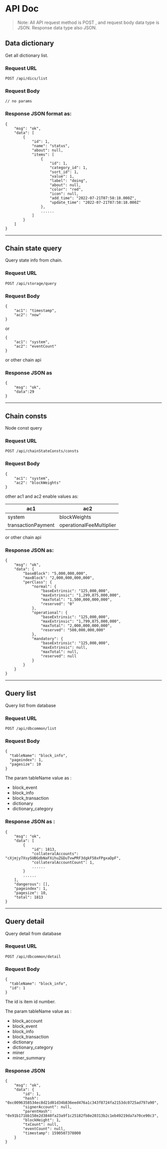 # API Doc

> Note: All API request method is POST , and request body data type is JSON.  Response data type also JSON.

## Data dictionary

Get all dictionary list.

### Request URL

```
POST /api/dics/list
```
### Request Body

```
// no params
```

### Response JSON format as:

```
{
    "msg": "ok",
    "data": [
        {
            "id": 1,
            "name": "status",
            "about": null,
            "items": [
                {
                    "id": 1,
                    "category_id": 1,
                    "sort_id": 1,
                    "value": 1,
                    "label": "doing",
                    "about": null,
                    "color": "red",
                    "icon": null,
                    "add_time": "2022-07-21T07:58:18.000Z",
                    "update_time": "2022-07-21T07:58:18.000Z"
                },
                ......
            ]
        }
    ]
}
```


-------------------------------------------------


## Chain state query

Query state info from chain.

### Request URL

```
POST /api/storage/query
```
### Request Body

```
{
    "ac1": "timestamp",
    "ac2": "now"
}
```
or 

```
{
    "ac1": "system",
    "ac2": "eventCount"
}
```
or other chain api


### Response JSON as 

```
{
    "msg": "ok",
    "data":29
}
```


-------------------------------------------------




## Chain consts

Node const query

### Request URL

```
POST /api/chainStateConsts/consts
```
### Request Body

```
{
    "ac1": "system",
    "ac2": "blockWeights"
}
```

other ac1 and ac2 enable values as:

| ac1                | ac2                      |
|--------------------|--------------------------|
| system             | blockWeights             |
| transactionPayment | operationalFeeMultiplier |

or other chain api



### Response JSON as:

```
{
    "msg": "ok",
    "data": {
        "baseBlock": "5,000,000,000",
        "maxBlock": "2,000,000,000,000",
        "perClass": {
            "normal": {
                "baseExtrinsic": "125,000,000",
                "maxExtrinsic": "1,299,875,000,000",
                "maxTotal": "1,500,000,000,000",
                "reserved": "0"
            },
            "operational": {
                "baseExtrinsic": "125,000,000",
                "maxExtrinsic": "1,799,875,000,000",
                "maxTotal": "2,000,000,000,000",
                "reserved": "500,000,000,000"
            },
            "mandatory": {
                "baseExtrinsic": "125,000,000",
                "maxExtrinsic": null,
                "maxTotal": null,
                "reserved": null
            }
        }
    }
}
```


-------------------------------------------------



## Query list

Query list from database

### Request URL

```
POST /api/dbcommon/list

```

### Request Body

```
{
  "tableName": "block_info",
  "pageindex": 1,
  "pagesize": 10
}
```

The param tableName value as :

- block_event
- block_info
- block_transaction
- dictionary
- dictionary_category


### Response JSON as :

```
{
    "msg": "ok",
    "data": [
        {
            "id": 1813,
            "collateralAccounts": "cXjmjy7XsySUBGdbNaFXihuZGDuTvwPRF3dgkF58xFPgxaDpF",
            "collateralAccountCount": 1,
            ......
        }
        ......
    ],
    "dangerous": [],
    "pageindex": 1,
    "pagesize": 10,
    "total": 1813
}
```


-------------------------------------------------



## Query detail

Query detail from database

### Request URL

```
POST /api/dbcommon/detail

```

### Request Body

```
{
  "tableName": "block_info",
  "id": 1
}
```

The id is item id number.

The param tableName value as :

- block_account
- block_event
- block_info
- block_transaction
- dictionary
- dictionary_category
- miner
- miner_summary


### Response JSON

```
{
    "msg": "ok",
    "data": {
        "id": 1,
        "hash": "0xc0096358534ec8d21d01d34b836eed476a1c343f8724fa2153dc0725ad797a90",
        "signerAccount": null,
        "parentHash": "0x91b171bb158e2d3848fa23a9f1c25182fb8e20313b2c1eb49219da7a70ce90c3",
        "blockHeight": 1,
        "txCount": null,
        "eventCount": null,
        "timestamp": 1590507378000
    }
}
```
